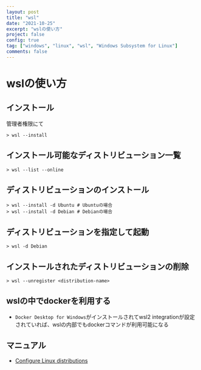 ```yaml
---
layout: post
title: "wsl"
date: "2021-10-25"
excerpt: "wslの使い方"
project: false
config: true
tag: ["windows", "linux", "wsl", "Windows Subsystem for Linux"]
comments: false
---
```


# wslの使い方

## インストール

管理者権限にて

```console
> wsl --install
```

## インストール可能なディストリビューション一覧

```console
> wsl --list --online
```

## ディストリビューションのインストール

```console
> wsl --install -d Ubuntu # Ubuntuの場合
> wsl --install -d Debian # Debianの場合
```

## ディストリビューションを指定して起動

```console
> wsl -d Debian
```

## インストールされたディストリビューションの削除

```console
> wsl --unregister <distribution-name>
```

## wslの中でdockerを利用する
 - `Docker Desktop for Windows`がインストールされてwsl2 integrationが設定されていれば、wslの内部でもdockerコマンドが利用可能になる

## マニュアル
 - [Configure Linux distributions](https://docs.microsoft.com/en-us/windows/wsl/wsl-config)
